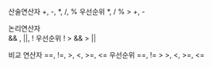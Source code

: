 산술연산자
+, -, *, /, %
우선순위
*, / % > +, -

논리연산자    
&& , ||, !
우선순위
! > && > ||

비교 연산자
==, !=, >, <, >=, <=
우선순위
==, != > >, <, >=, <= 